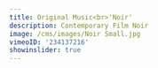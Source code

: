 ```yaml
---
title: Original Music<br>'Noir'
description: Contemporary Film Noir
image: /cms/images/Noir Small.jpg
vimeoID: '234137216'
showinslider: true
---
```
















